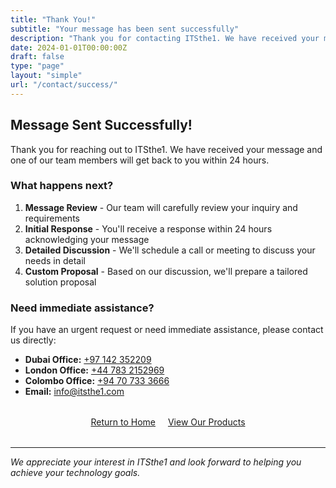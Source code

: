 ```yaml
---
title: "Thank You!"
subtitle: "Your message has been sent successfully"
description: "Thank you for contacting ITSthe1. We have received your message and will get back to you soon."
date: 2024-01-01T00:00:00Z
draft: false
type: "page"
layout: "simple"
url: "/contact/success/"
---
```


## Message Sent Successfully! 

Thank you for reaching out to ITSthe1. We have received your message and one of our team members will get back to you within 24 hours.

### What happens next?

1. **Message Review** - Our team will carefully review your inquiry and requirements
2. **Initial Response** - You'll receive a response within 24 hours acknowledging your message
3. **Detailed Discussion** - We'll schedule a call or meeting to discuss your needs in detail
4. **Custom Proposal** - Based on our discussion, we'll prepare a tailored solution proposal

### Need immediate assistance?

If you have an urgent request or need immediate assistance, please contact us directly:

- **Dubai Office:** [+97 142 352209](tel:+97142352209)
- **London Office:** [+44 783 2152969](tel:+447832152969)  
- **Colombo Office:** [+94 70 733 3666](tel:+94707333666)
- **Email:** [info@itsthe1.com](mailto:info@itsthe1.com)

<div style="text-align: center; margin: 2rem 0;">
    <a href="/" class="btn btn-primary">Return to Home</a>
    <a href="/products/" class="btn btn-outline" style="margin-left: 1rem;">View Our Products</a>
</div>

---

*We appreciate your interest in ITSthe1 and look forward to helping you achieve your technology goals.*
